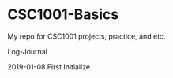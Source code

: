 # CSC1001-Basics

My repo for CSC1001 projects, practice, and etc.

Log-Journal

2019-01-08
First Initialize

